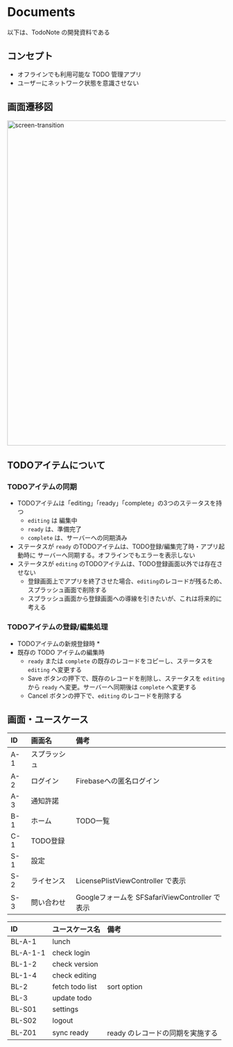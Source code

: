 # Documents

以下は、TodoNote の開発資料である

## コンセプト

* オフラインでも利用可能な TODO 管理アプリ
* ユーザーにネットワーク状態を意識させない

## 画面遷移図

<img width="749" alt="screen-transition" src="https://github.com/CH3COOH/todonote-ios/assets/137952/dbdc0ac1-96f2-4873-ade5-7f9c9cbc7da1">

## TODOアイテムについて

### TODOアイテムの同期

* TODOアイテムは「editing」「ready」「complete」の3つのステータスを持つ
    * `editing` は 編集中
    * `ready` は、準備完了
    * `complete` は、サーバーへの同期済み
* ステータスが `ready` のTODOアイテムは、TODO登録/編集完了時・アプリ起動時に サーバーへ同期する。オフラインでもエラーを表示しない
* ステータスが `editing` のTODOアイテムは、TODO登録画面以外では存在させない
    * 登録画面上でアプリを終了させた場合、`editing`のレコードが残るため、スプラッシュ画面で削除する
    * スプラッシュ画面から登録画面への導線を引きたいが、これは将来的に考える

### TODOアイテムの登録/編集処理

* TODOアイテムの新規登録時
    * 
* 既存の TODO アイテムの編集時
    * `ready` または `complete` の既存のレコードをコピーし、ステータスを `editing` へ変更する
    * Save ボタンの押下で、既存のレコードを削除し、ステータスを `editing` から `ready` へ変更。サーバーへ同期後は `complete` へ変更する
    * Cancel ボタンの押下で、`editing` のレコードを削除する

## 画面・ユースケース

| ID   | 画面名 | 備考 |
|:-----|:-----|:-----|
| A-1  | スプラッシュ | |
| A-2  | ログイン  | Firebaseへの匿名ログイン |
| A-3  | 通知許諾  | |
| B-1  | ホーム    | TODO一覧 |
| C-1  | TODO登録  | |
| S-1  | 設定  | |
| S-2  | ライセンス  | LicensePlistViewController で表示 |
| S-3  | 問い合わせ  | Googleフォームを SFSafariViewController で表示 |


| ID   | ユースケース名 | 備考 |
|:-----|:-----|:-----|
| BL-A-1  | lunch  | |
| BL-A-1-1  | check login  | |
| BL-1-2  | check version | |
| BL-1-4  | check editing  | |
| BL-2  | fetch todo list  | sort option |
| BL-3  | update todo  | |
| BL-S01  | settings  | |
| BL-S02  | logout  | |
| BL-Z01  | sync ready | ready のレコードの同期を実施する |
